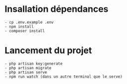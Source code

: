 # Insallation dépendances
    - cp .env.example .env
    - npm install
    - composer install


# Lancement du projet
    - php artisan key:generate
    - php artisan migrate
    - php artisan serve
    - npm run watch (dans un autre terminal que le serve)